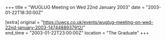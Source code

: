 +++
title = "WUGLUG Meeting on Wed 22nd January 2003"
date = "2003-01-22T18:30:00Z"

[extra]
original = "https://uwcs.co.uk/events/wuglug-meeting-on-wed-22nd-january-2003-1474488937912/"    
end_time = "2003-01-22T23:00:00Z"
location = "The Graduate"
+++



